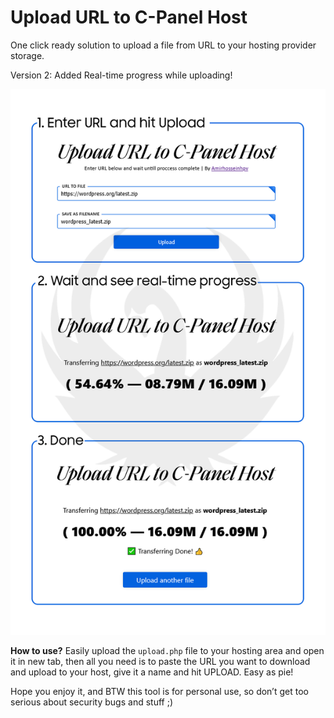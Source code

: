 Upload URL to C-Panel Host
==========================

One click ready solution to upload a file from URL to your hosting provider
storage.

Version 2: Added Real-time progress while uploading!

![](docs/screenshot.png)

**How to use?** Easily upload the `upload.php` file to your hosting area and
open it in new tab, then all you need is to paste the URL you want to download
and upload to your host, give it a name and hit UPLOAD. Easy as pie!

Hope you enjoy it, and BTW this tool is for personal use, so don’t get too
serious about security bugs and stuff ;)
